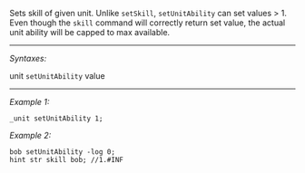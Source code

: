Sets skill of given unit. Unlike `setSkill`, `setUnitAbility` can set values > 1. Even though the `skill` command will correctly return set value, the actual unit ability will be capped to max available.


---
*Syntaxes:*

unit `setUnitAbility` value

---
*Example 1:*

```sqf
_unit setUnitAbility 1;
```

*Example 2:*

```sqf
bob setUnitAbility -log 0;
hint str skill bob; //1.#INF
```